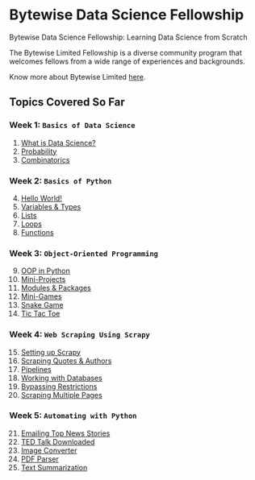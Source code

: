 # Bytewise Data Science Fellowship

Bytewise Data Science Fellowship: Learning Data Science from Scratch

The Bytewise Limited Fellowship is a diverse community program that welcomes fellows from a wide range of experiences and backgrounds.

Know more about Bytewise Limited [here](https://www.bytewiseltd.com/).

## Topics Covered So Far

### Week 1: `Basics of Data Science`
1. [What is Data Science?](https://www.youtube.com/watch?v=KxryzSO1Fjs)  
2. [Probability](https://www.youtube.com/watch?v=MOptXrYYcoY)   
3. [Combinatorics](https://www.youtube.com/watch?v=ied31kWht7Y)   

### Week 2: `Basics of Python`
4. [Hello World!](https://www.learnpython.org/en/Hello,_World!)
5. [Variables & Types](https://www.learnpython.org/en/Variables_and_Types)
6. [Lists](https://www.learnpython.org/en/Lists)
7. [Loops](https://www.hackerrank.com/challenges/python-loops/problem?isFullScreen=true)
8. [Functions](https://www.hackerrank.com/challenges/write-a-function/problem?isFullScreen=true)

### Week 3: `Object-Oriented Programming`
9. [OOP in Python](https://www.youtube.com/watch?v=MikphENIrOo)
10. [Mini-Projects](https://www.youtube.com/watch?v=DLn3jOsNRVE)
11. [Modules & Packages](https://www.youtube.com/watch?v=f26nAmfJggw)
12. [Mini-Games](https://www.youtube.com/watch?v=2AK7j8pIh-0)
13. [Snake Game](https://www.youtube.com/watch?v=M_npdRYD4K0)
14. [Tic Tac Toe](https://www.youtube.com/watch?v=BHh654_7Cmw)

### Week 4: `Web Scraping Using Scrapy`
15. [Setting up Scrapy](https://www.youtube.com/watch?v=OlAouS669bc&list=PLhTjy8cBISEqkN-5Ku_kXG4QW33sxQo0t&index=4)
16. [Scraping Quotes & Authors](https://www.youtube.com/watch?v=cC9aFbViT_c&list=PLhTjy8cBISEqkN-5Ku_kXG4QW33sxQo0t&index=11)
17. [Pipelines](https://www.youtube.com/watch?v=VMVFB1VKpto&list=PLhTjy8cBISEqkN-5Ku_kXG4QW33sxQo0t&index=14)
18. [Working with Databases](https://www.youtube.com/watch?v=6VFMGthBD58&list=PLhTjy8cBISEqkN-5Ku_kXG4QW33sxQo0t&index=17)
19. [Bypassing Restrictions](https://www.youtube.com/watch?v=090tLVr0l7s&list=PLhTjy8cBISEqkN-5Ku_kXG4QW33sxQo0t&index=24)
20. [Scraping Multiple Pages](https://www.youtube.com/watch?v=quMUjys9BcU&list=PLhTjy8cBISEqkN-5Ku_kXG4QW33sxQo0t&index=25)

### Week 5: `Automating with Python`
21. [Emailing Top News Stories](https://www.youtube.com/watch?v=s8XjEuplx_U&t=75s)
22. [TED Talk Downloaded](https://www.youtube.com/watch?v=s8XjEuplx_U&t=2610s)
23. [Image Converter](https://www.youtube.com/watch?v=s8XjEuplx_U&t=8592s)
24. [PDF Parser](https://www.youtube.com/watch?v=s8XjEuplx_U&t=3388s)
25. [Text Summarization](https://www.youtube.com/watch?v=s8XjEuplx_U&t=9980s)

